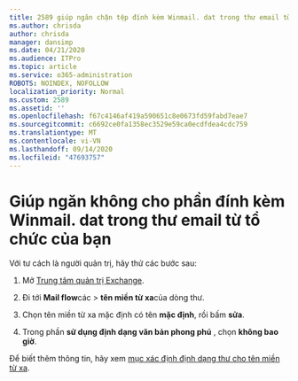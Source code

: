 ```yaml
---
title: 2589 giúp ngăn chặn tệp đính kèm Winmail. dat trong thư email từ tổ chức của bạn
ms.author: chrisda
author: chrisda
manager: dansimp
ms.date: 04/21/2020
ms.audience: ITPro
ms.topic: article
ms.service: o365-administration
ROBOTS: NOINDEX, NOFOLLOW
localization_priority: Normal
ms.custom: 2589
ms.assetid: ''
ms.openlocfilehash: f67c4146af419a590651c8e0673fd59fabd7eae7
ms.sourcegitcommit: c6692ce0fa1358ec3529e59ca0ecdfdea4cdc759
ms.translationtype: MT
ms.contentlocale: vi-VN
ms.lasthandoff: 09/14/2020
ms.locfileid: "47693757"
---
```

# <a name="help-prevent-winmaildat-attachments-in-email-messages-from-your-organization"></a>Giúp ngăn không cho phần đính kèm Winmail. dat trong thư email từ tổ chức của bạn

Với tư cách là người quản trị, hãy thử các bước sau:

1. Mở [Trung tâm quản trị Exchange](https://outlook.office365.com/ecp/).

2. Đi tới **Mail flow**các  >  **tên miền từ xa**của dòng thư.

3. Chọn tên miền từ xa mặc định có tên **mặc định**, rồi bấm **sửa**.

4. Trong phần **sử dụng định dạng văn bản phong phú** , chọn **không bao giờ**.

Để biết thêm thông tin, hãy xem [mục xác định định dạng thư cho tên miền từ xa](https://docs.microsoft.com/Exchange/mail-flow-best-practices/remote-domains/remote-domains#specifying-message-format).
